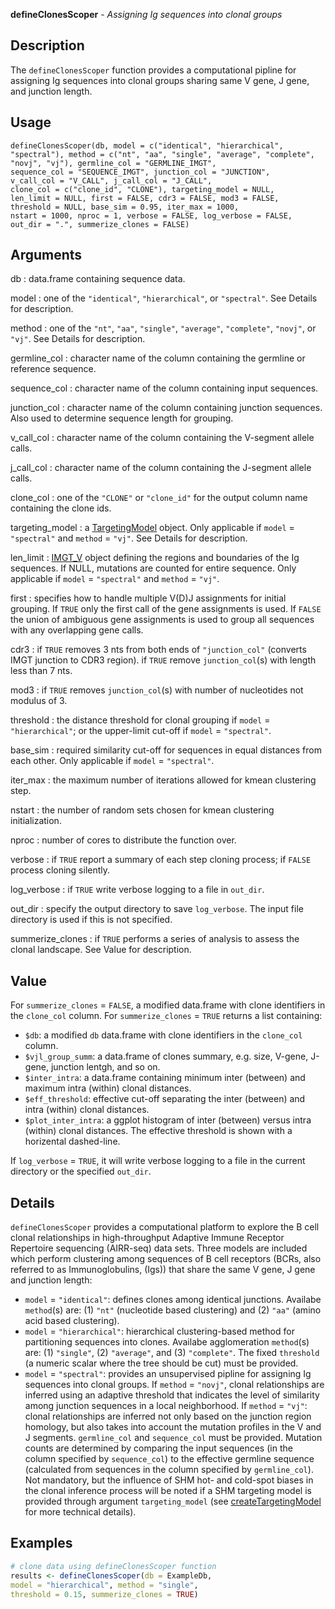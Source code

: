 **defineClonesScoper** - *Assigning Ig sequences into clonal groups*

Description
--------------------

The `defineClonesScoper` function provides a computational pipline for assigning Ig 
sequences into clonal groups sharing same V gene, J gene, and junction length.


Usage
--------------------
```
defineClonesScoper(db, model = c("identical", "hierarchical",
"spectral"), method = c("nt", "aa", "single", "average", "complete",
"novj", "vj"), germline_col = "GERMLINE_IMGT",
sequence_col = "SEQUENCE_IMGT", junction_col = "JUNCTION",
v_call_col = "V_CALL", j_call_col = "J_CALL",
clone_col = c("clone_id", "CLONE"), targeting_model = NULL,
len_limit = NULL, first = FALSE, cdr3 = FALSE, mod3 = FALSE,
threshold = NULL, base_sim = 0.95, iter_max = 1000,
nstart = 1000, nproc = 1, verbose = FALSE, log_verbose = FALSE,
out_dir = ".", summerize_clones = FALSE)
```

Arguments
-------------------

db
:   data.frame containing sequence data.

model
:   one of the `"identical"`, `"hierarchical"`, or `"spectral"`. 
See Details for description.

method
:   one of the `"nt"`, `"aa"`, `"single"`, `"average"`, 
`"complete"`, `"novj"`, or `"vj"`. See Details for description.

germline_col
:   character name of the column containing the germline or reference sequence.

sequence_col
:   character name of the column containing input sequences.

junction_col
:   character name of the column containing junction sequences.
Also used to determine sequence length for grouping.

v_call_col
:   character name of the column containing the V-segment allele calls.

j_call_col
:   character name of the column containing the J-segment allele calls.

clone_col
:   one of the `"CLONE"` or `"clone_id"` for the output column name 
containing the clone ids.

targeting_model
:   a [TargetingModel](http://www.rdocumentation.org/packages/shazam/topics/TargetingModel-class) object. Only applicable if `model` = `"spectral"` 
and `method` = `"vj"`. See Details for description.

len_limit
:   [IMGT_V](http://www.rdocumentation.org/packages/shazam/topics/IMGT_SCHEMES) object defining the regions and boundaries of the Ig 
sequences. If NULL, mutations are counted for entire sequence. Only 
applicable if `model` = `"spectral"` and `method` = `"vj"`.

first
:   specifies how to handle multiple V(D)J assignments for initial grouping. 
If `TRUE` only the first call of the gene assignments is used. 
If `FALSE` the union of ambiguous gene assignments is used to 
group all sequences with any overlapping gene calls.

cdr3
:   if `TRUE` removes 3 nts from both ends of `"junction_col"`
(converts IMGT junction to CDR3 region). if `TRUE` remove 
`junction_col`(s) with length less than 7 nts.

mod3
:   if `TRUE` removes `junction_col`(s) with number of nucleotides not 
modulus of 3.

threshold
:   the distance threshold for clonal grouping if `model` = `"hierarchical"`; or 
the upper-limit cut-off if `model` = `"spectral"`.

base_sim
:   required similarity cut-off for sequences in equal distances from each other.
Only applicable if `model` = `"spectral"`.

iter_max
:   the maximum number of iterations allowed for kmean clustering step.

nstart
:   the number of random sets chosen for kmean clustering initialization.

nproc
:   number of cores to distribute the function over.

verbose
:   if `TRUE` report a summary of each step cloning process;
if `FALSE` process cloning silently.

log_verbose
:   if `TRUE` write verbose logging to a file in `out_dir`.

out_dir
:   specify the output directory to save `log_verbose`. The input 
file directory is used if this is not specified.

summerize_clones
:   if `TRUE` performs a series of analysis to assess the clonal landscape.
See Value for description.




Value
-------------------

For `summerize_clones` = `FALSE`, a modified data.frame with clone identifiers in the `clone_col` column. 
For `summerize_clones` = `TRUE` returns a list containing:

+ `$db`:                   a modified `db` data.frame with clone identifiers in the `clone_col` column. 
+ `$vjl_group_summ`:       a data.frame of clones summary, e.g. size, V-gene, J-gene, junction lentgh,
and so on.
+ `$inter_intra`:          a data.frame containing minimum inter (between) and maximum intra (within) 
clonal distances.
+ `$eff_threshold`:        effective cut-off separating the inter (between) and intra (within) clonal 
distances.
+ `$plot_inter_intra`:     a ggplot histogram of inter (between) versus intra (within) clonal distances. The 
effective threshold is shown with a horizental dashed-line.

If `log_verbose` = `TRUE`, it will write verbose logging to a file in the current directory or 
the specified `out_dir`.


Details
-------------------

`defineClonesScoper` provides a computational platform to explore the B cell clonal 
relationships in high-throughput Adaptive Immune Receptor Repertoire sequencing (AIRR-seq) 
data sets. Three models are included which perform clustering among sequences of B cell receptors 
(BCRs, also referred to as Immunoglobulins, (Igs)) that share the same V gene, J gene and junction length: 

+  `model` = `"identical"`: defines clones among identical junctions. Availabe `method`(s) are:
(1) `"nt"` (nucleotide based clustering) and (2) `"aa"` (amino acid based clustering).
+  `model` = `"hierarchical"`: hierarchical clustering-based method for partitioning sequences 
into clones. Availabe agglomeration `method`(s) are: (1) `"single"`, (2) `"average"`, and (3) 
`"complete"`. The fixed `threshold` (a numeric scalar where the tree should be cut) must be provided.
+  `model` = `"spectral"`: provides an unsupervised pipline for assigning Ig sequences into clonal 
groups. If `method` = `"novj"`, clonal relationships are inferred using an adaptive threshold that 
indicates the level of similarity among junction sequences in a local neighborhood. If `method` = `"vj"`: 
clonal relationships are inferred not only based on the junction region homology, but also takes into account 
the mutation profiles in the V and J segments. `germline_col` and `sequence_col` must be provided. 
Mutation counts are determined by comparing the input sequences (in the column specified by `sequence_col`) 
to the effective germline sequence (calculated from sequences in the column specified by `germline_col`). 
Not mandatory, but the influence of SHM hot- and cold-spot biases in the clonal inference process will be noted 
if a SHM targeting model is provided through argument `targeting_model` (see [createTargetingModel](http://www.rdocumentation.org/packages/shazam/topics/createTargetingModel) 
for more technical details).




Examples
-------------------

```R
# clone data using defineClonesScoper function 
results <- defineClonesScoper(db = ExampleDb, 
model = "hierarchical", method = "single", 
threshold = 0.15, summerize_clones = TRUE)
```




